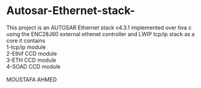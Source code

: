 # Autosar-Ethernet-stack-

This project is an AUTOSAR Ethernet stack v4.3.1 implemented over tiva c using the ENC28J60 external ethenet controller and LWIP tcp/ip stack as a core  it contains <br />
1-tcp/ip    module <br />
2-Ethif CCD module <br />
3-ETH   CCD module <br />
4-SOAD  CCD module <br /> 
<br /> 
MOUSTAFA AHMED
